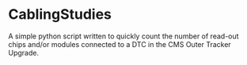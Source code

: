# CablingStudies

A simple python script written to quickly count the number of read-out chips and/or modules connected to a DTC in the CMS Outer Tracker Upgrade.

